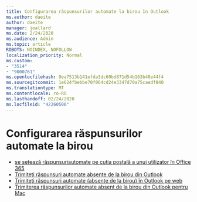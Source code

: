 ```yaml
---
title: Configurarea răspunsurilor automate la birou în Outlook
ms.author: daeite
author: daeite
manager: joallard
ms.date: 2/24/2020
ms.audience: Admin
ms.topic: article
ROBOTS: NOINDEX, NOFOLLOW
localization_priority: Normal
ms.custom:
- "3514"
- "9000761"
ms.openlocfilehash: 9ea7513b141efda3dc60bd871d54b163b48e44f4
ms.sourcegitcommit: 1e624fbebbe70f064cd24e3347d70a75caedf840
ms.translationtype: MT
ms.contentlocale: ro-RO
ms.lasthandoff: 02/24/2020
ms.locfileid: "42260506"
---
```

# <a name="set-up-out-of-office-automatic-replies"></a>Configurarea răspunsurilor automate la birou

- [se setează răspunsuriautomate pe cutia poștală a unui utilizator în Office 365](https://docs.microsoft.com/exchange/troubleshoot/configure-mailboxes/set-automatic-replies)
- [Trimiteți răspunsuri automate absente de la birou din Outlook](https://support.office.com/article/9742f476-5348-4f9f-997f-5e208513bd67)
- [Trimiteți răspunsuri automate (absente de la birou) în Outlook pe web](https://support.office.com/article/0c193ab0-b9e1-4058-84be-a5b014242290)
- [Trimiterea răspunsurilor automate absent de la birou din Outlook pentru Mac](https://support.office.com/article/4e07ab75-beda-4f9e-bcdc-44471ebacdee)